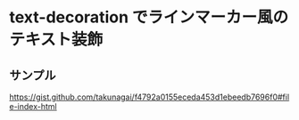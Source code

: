 # text-decoration でラインマーカー風のテキスト装飾

## サンプル

https://gist.github.com/takunagai/f4792a0155eceda453d1ebeedb7696f0#file-index-html
